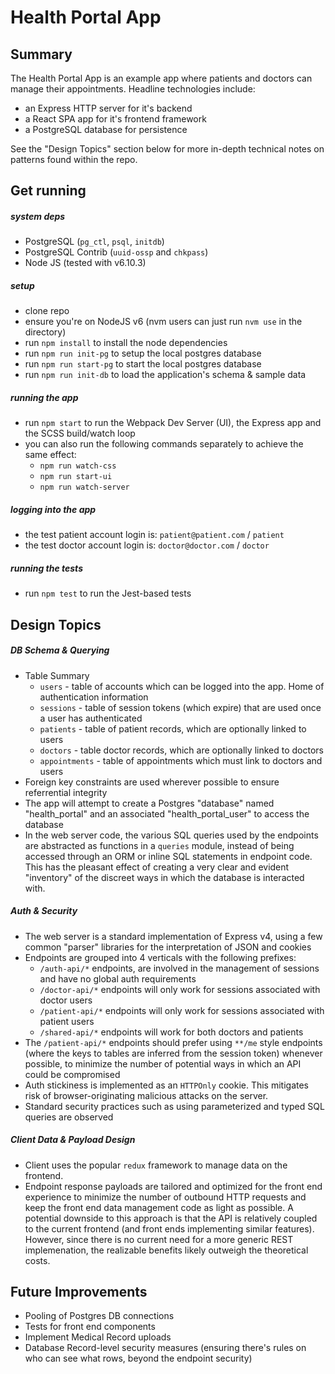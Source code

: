 # Health Portal App

## Summary
The Health Portal App is an example app where patients and doctors can manage their appointments. Headline technologies include:

- an Express HTTP server for it's backend
- a React SPA app for it's frontend framework
- a PostgreSQL database for persistence

See the "Design Topics" section below for more in-depth technical notes on patterns found within the repo.

## Get running

##### system deps
- PostgreSQL (`pg_ctl`, `psql`, `initdb`)
- PostgreSQL Contrib (`uuid-ossp` and `chkpass`)
- Node JS (tested with v6.10.3)

##### setup
- clone repo
- ensure you're on NodeJS v6 (nvm users can just run `nvm use` in the directory)
- run `npm install` to install the node dependencies
- run `npm run init-pg` to setup the local postgres database
- run `npm run start-pg` to start the local postgres database
- run `npm run init-db` to load the application's schema & sample data

##### running the app
- run `npm start` to run the Webpack Dev Server (UI), the Express app and the SCSS build/watch loop
- you can also run the following commands separately to achieve the same effect:
  - `npm run watch-css`
  - `npm run start-ui`
  - `npm run watch-server`

##### logging into the app
- the test patient account login is: `patient@patient.com` / `patient`
- the test doctor account login is: `doctor@doctor.com` / `doctor`

##### running the tests
- run `npm test` to run the Jest-based tests

## Design Topics

##### DB Schema & Querying
- Table Summary
  - `users` - table of accounts which can be logged into the app. Home of authentication information
  - `sessions` - table of session tokens (which expire) that are used once a user has authenticated
  - `patients` - table of patient records, which are optionally linked to users
  - `doctors` - table doctor records, which are optionally linked to doctors
  - `appointments` - table of appointments which must link to doctors and users
- Foreign key constraints are used wherever possible to ensure referrential integrity
- The app will attempt to create a Postgres "database" named "health_portal" and an associated "health_portal_user" to access the database
- In the web server code, the various SQL queries used by the endpoints are abstracted as functions in a `queries` module, instead of being accessed through an ORM or inline SQL statements in endpoint code. This has the pleasant effect of creating a very clear and evident "inventory" of the discreet ways in which the database is interacted with.

##### Auth & Security
- The web server is a standard implementation of Express v4, using a few common "parser" libraries for the interpretation of JSON and cookies
- Endpoints are grouped into 4 verticals with the following prefixes:
  - `/auth-api/*` endpoints, are involved in the management of sessions and have no global auth requirements
  - `/doctor-api/*` endpoints will only work for sessions associated with doctor users
  - `/patient-api/*` endpoints will only work for sessions associated with patient users
  - `/shared-api/*` endpoints will work for both doctors and patients
- The `/patient-api/*` endpoints should prefer using `**/me` style endpoints (where the keys to tables are inferred from the session token) whenever possible, to minimize the number of potential ways in which an API could be compromised
- Auth stickiness is implemented as an `HTTPOnly` cookie. This mitigates risk of browser-originating malicious attacks on the server.
- Standard security practices such as using parameterized and typed SQL queries are observed

##### Client Data & Payload Design
- Client uses the popular `redux` framework to manage data on the frontend.
- Endpoint response payloads are tailored and optimized for the front end experience to minimize the number of outbound HTTP requests and keep the front end data management code as light as possible. A potential downside to this approach is that the API is relatively coupled to the current frontend (and front ends implementing similar features). However, since there is no current need for a more generic REST implemenation, the realizable benefits likely outweigh the theoretical costs.

## Future Improvements
- Pooling of Postgres DB connections
- Tests for front end components
- Implement Medical Record uploads
- Database Record-level security measures (ensuring there's rules on who can see what rows, beyond the endpoint security)
